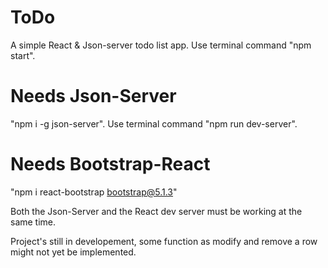 # ToDo
A simple React &amp; Json-server todo list app. 
Use terminal command "npm start". 

# Needs Json-Server
"npm i -g json-server". 
Use terminal command "npm run dev-server". 

# Needs Bootstrap-React
"npm i react-bootstrap bootstrap@5.1.3"

Both the Json-Server and the React dev server must be working at the same time.

Project's still in developement, some function as modify and remove a row might not yet be implemented.
